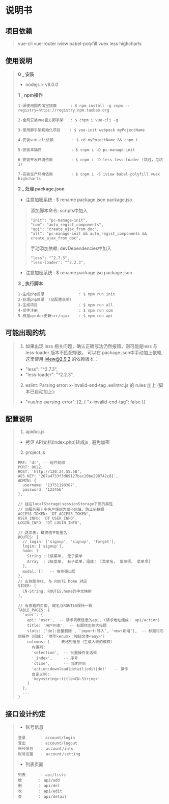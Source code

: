 # 说明书

## 项目依赖
> vue-cli vue-router iview babel-polyfill vuex less highcharts

## 使用说明

> **0 _ 安装**
> * nodejs > v8.0.0
>
> **1 _ npm操作**
> ```
> 1-源使用国内淘宝镜像      : $ npm install -g cnpm --registry=https://registry.npm.taobao.org
>
> 2-全局安装vue官方脚手架   : $ cnpm i vue-cli -g
>
> 3-使用脚手架初始化项目    : $ vue-init webpack myPojectName
>
> 4-安装vue-cli依赖        : $ cd myPojectName && cnpm i
>
> 5-安装本插件             : $ cnpm i -D pc-manage-init
>
> 6-安装开发环境依赖        : $ cnpm i -D less less-loader (跳过，见坑1)
>
> 7-安装生产环境依赖        : $ cnpm i -S iview babel-polyfill vuex highcharts
>
> ```
>
> **2 _ 处理 package.json**
> * 注意加密系统 : $ rename package.json package.jso
> > 添加脚本命令: scripts中加入
> > ```
> > "init": "pc-manage-init",
> > "com": "auto_regist_components",
> > "api": "create_ajax_from_doc",
> > "all": "pc-manage-init && auto_regist_components && create_ajax_from_doc",
> > ```
> > 手动添加依赖: devDependencies中加入
> > ```
> > "less": "^2.7.3",
> > "less-loader": "^2.2.3",
> > ```
> * 注意加密系统 : $ rename package.jso package.json
>
> **3 _ 执行脚本**
> ```
> 1-生成php目录               : $ npm run init
> 2-处理php目录 （见配置说明）
> 3-生成项目                  : $ npm run all
> 4-组件注册                  : $ npm run com
> 5-根据apidoc更新src/ajax    : $ npm run api
> ```


## 可能出现的坑

> 1. 如果出现 less 相关问题，确认正确写法仍然报错，则可能是less 与 less-loader 版本不匹配导致，
> 可以在 package.json中手动加上依赖, 这里使用 iview@2.9.2 的依赖版本：
> * "less": "^2.7.3",
> * "less-loader": "^2.2.3",
>
> 2. eslint: Parsing error: x-invalid-end-tag
> .eslintrc.js 的 rules 加上 (脚本已自动加上):
> * "vue/no-parsing-error": [2, { "x-invalid-end-tag": false }]

## 配置说明

> 1. apidoc.js
> *  拷贝 API文档(index.php)转成js , 避免加密
> 2. project.js
> ```
> PRE: 'dt', -- 组件前缀
> PORT: 8022,
> HOST: 'http://120.24.55.58',
> AES_KEY: '267a4733f3d89127bac20be290742c81',
> ADMIN: {
>   username: '13751198387',
>   password: '123456'
> },
> 
> // 挂在localStorage|sessionStorage下面的属性
> // 同服务器下多客户端则为赋不同值，防止串数据
> ACCESS_TOKEN: 'DT_ACCESS_TOKEN',
> USER_INFO: 'DT_USER_INFO',
> LOGIN_INFO: 'DT_LOGIN_INFO',
> 
> // 路由表: 键或值不能重名
> ROUTES: {
>   // login: ['signup', 'signup', 'forget'],
>   login: ['signup'],
>   home: [
>     String : 1级菜单， 无子菜单
>     Array  : 2级菜单， 有子菜单，组成： [菜单名， 菜单项， 菜单项]
>   ],
>   modal: []   -- 右侧弹出层
> },
> // 左侧菜单栏, 与 ROUTE.home 对应
> SIDER: [
>   CN-String, ROUTES.home的中文映射
> ],
>
> // 有表格的页面, 键名与ROUTES保持一致
> TABLE_PAGES: {
>   'user': {
>     api: 'user',  -- 请求列表信息的api, (请求地址组成： api/action)
>     title: '用户列表',  -- 标题栏左侧大标题
>     slots: ['del:批量删除', 'import:导入', 'new:新增'],  -- 标题栏右侧操作（组成： '类型<enum>：按钮文本<any>'）
>     columns: [  -- 表格列信息（生成大致的模样）
>       内置列:
>       'selection',  -- 批量操作复选框
>       '_index',     -- 序号
>       'ctime',      -- 创建时间
>       'action:download|detail|edit|del'   -- 操作
>       自定义列：
>       'key<string>:title<CN-String>'
>     ]
>   },
>   ...
> }
> ```

## 接口设计约定

> * 账号信息
> ```
> 登录      ： account/login
> 登出      ： account/logout
> 账号信息   ： account/info
> 账号设置   ： account/setting
> ```
> * 列表页面
> ```
> 列表      ： api/lists
> 增       ： api/add
> 删       ： api/del
> 改       ： api/edit
> 查       ： api/detail
> ```

